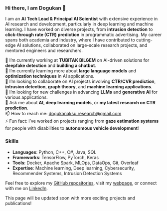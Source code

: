 ### Hi there, I am Dogukan 👋

I am an **AI Tech Lead & Principal AI Scientist** with extensive experience in AI research and development, particularly in deep learning and machine learning. I have worked on diverse projects, from **intrusion detection** to **click-through rate (CTR) prediction** in programmatic advertising. My career spans both academia and industry, where I have contributed to cutting-edge AI solutions, collaborated on large-scale research projects, and mentored engineers and researchers.

🔭 I’m currently working at **TUBITAK BILGEM** on AI-driven solutions for **deepfake detection** and **building a chatbot**.  
🌱 I’m currently learning more about **large language models** and **optimization techniques** in AI applications.  
👯 I’m looking to collaborate on AI projects involving **CTR/CVR prediction**, **intrusion detection**, **graph theory**, and **machine learning applications**.  
🤔 I’m looking for new challenges in advancing **LLMs** and **generative AI** for various applications.   
💬 Ask me about **AI, deep learning models**, or **my latest research on CTR prediction**.  
📫 How to reach me: [dogukanaksu.research@gmail.com](mailto:dogukanaksu.research@gmail.com)  
⚡ Fun fact: I’ve worked on projects ranging from **gaze estimation systems** for people with disabilities to **autonomous vehicle development**!

### Skills
- **Languages**: Python, C++, C#, Java, SQL  
- **Frameworks**: TensorFlow, PyTorch, Keras  
- **Tools**: Docker, Apache Spark, MLOps, DataOps, Git, Overleaf  
- **Expertise**: Machine learning, Deep learning, Cybersecurity, Recommender Systems, Intrusion Detection Systems

Feel free to explore my [GitHub repositories](https://github.com/aksudogukan), visit my [webpage](https://aksudogukan.github.io/), or connect with me on [LinkedIn](https://www.linkedin.com/in/dogukanaksu).

This page will be updated soon with more exciting projects and publications!
